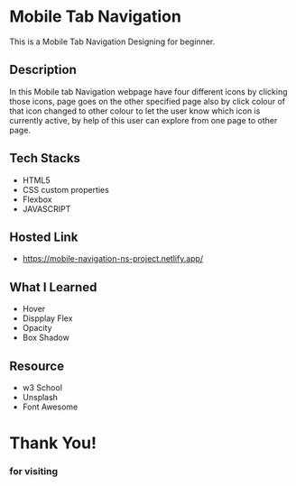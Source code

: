 # Mobile Tab Navigation
This is a Mobile Tab Navigation Designing for beginner.

## Description
In this Mobile tab Navigation webpage have four different icons by clicking those icons, page goes on the other specified page also by click colour of that icon changed to other colour to let the user know which icon is currently active, by help of this user can explore from one page to other page.  

## Tech Stacks

- HTML5
- CSS custom properties
- Flexbox
- JAVASCRIPT

## Hosted Link
- https://mobile-navigation-ns-project.netlify.app/
## What I Learned
- Hover
- Dispplay Flex
- Opacity
- Box Shadow
## Resource
- w3 School
- Unsplash
- Font Awesome
# Thank You!
### **for visiting**
